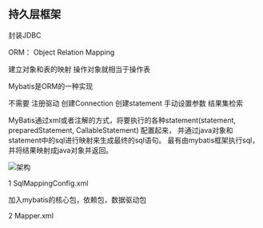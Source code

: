 ## 持久层框架  

封装JDBC

ORM： Object Relation Mapping

建立对象和表的映射
操作对象就相当于操作表

Mybatis是ORM的一种实现






不需要
注册驱动
创建Connection
创建statement
手动设置参数
结果集检索

MyBatis通过xml或者注解的方式，将要执行的各种statement(statement, preparedStatement, CallableStatement) 配置起来，
并通过java对象和statement中的sql进行映射来生成最终的sql语句。
最有由mybatis框架执行sql，并将结果映射成java对象并返回。

![架构](/images/mybatis架构1.PNG)


1 SqlMappingConfig.xml

加入mybatis的核心包，依赖包，数据驱动包


2 Mapper.xml


